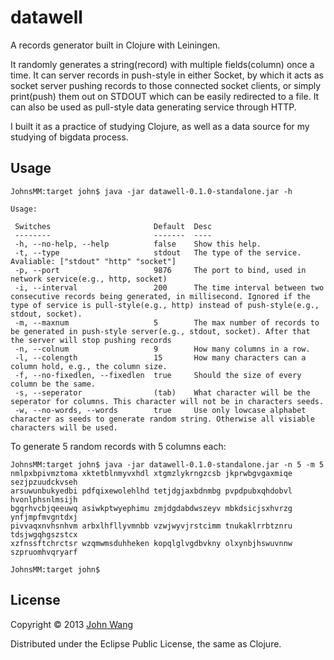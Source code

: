 # datawell

A records generator built in Clojure with Leiningen. 

It randomly generates a string(record) with multiple fields(column) once a time. It can server records in push-style in either Socket, by which it acts as socket server pushing records to those connected socket clients, or simply print(push) them out on STDOUT which can be easily redirected to a file. It can also be used as pull-style data generating service through HTTP. 

I built it as a practice of studying Clojure, as well as a data source for my studying of bigdata process.

## Usage
    
    JohnsMM:target john$ java -jar datawell-0.1.0-standalone.jar -h

    Usage:
    
     Switches                       Default  Desc 
     --------                       -------  ----                            
     -h, --no-help, --help          false    Show this help.
     -t, --type                     stdout   The type of the service. Avaliable: ["stdout" "http" "socket"] 
     -p, --port                     9876     The port to bind, used in network service(e.g., http, socket) 
     -i, --interval                 200      The time interval between two consecutive records being generated, in millisecond. Ignored if the type of service is pull-style(e.g., http) instead of push-style(e.g., stdout, socket). 
     -m, --maxnum                   5        The max number of records to be generated in push-style server(e.g., stdout, socket). After that the server will stop pushing records                                                    
     -n, --colnum                   9        How many columns in a row.   
     -l, --colength                 15       How many characters can a column hold, e.g., the column size.
     -f, --no-fixedlen, --fixedlen  true     Should the size of every column be the same. 
     -s, --seperator                (tab)    What character will be the seperator for columns. This character will not be in characters seeds.                              
     -w, --no-words, --words        true     Use only lowcase alphabet character as seeds to generate random string. Otherwise all visiable characters will be used.

To generate 5 random records with 5 columns each:

    JohnsMM:target john$ java -jar datawell-0.1.0-standalone.jar -n 5 -m 5
    nmlpxbpivmztoma xktetblnmyvxhdl xtgmzlykrngzcsb jkprwbgvgaxmiqe sezjpzuudckvseh
    arsuwunbukyedbi pdfqixewolehlhd tetjdgjaxbdnmbg pvpdpubxqhdobvl hvonlphsnlmsijh
    bgqrhvcbjqeeuwq asiwkptwyephimu zmjdgdabdwszeyv mbkdsicjsxhvrzg ynfjmpfmvgntdxj
    pivvaqxnvhsnhvm arbxlhfllyvmnbb vzwjwyvjrstcimm tnukaklrrbtznru tdsjwgqhgszstcx
    xzfnssftchrctsr wzqmwmsduhheken kopqlglvgdbvkny olxynbjhswuvnnw szpruomhvqryarf

    JohnsMM:target john$ 

## License

Copyright © 2013 [John Wang](http://wangjinquan.me "John Wang's Blog")

Distributed under the Eclipse Public License, the same as Clojure.
